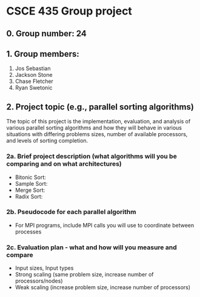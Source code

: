 # CSCE 435 Group project

## 0. Group number: 24

## 1. Group members:
1. Jos Sebastian 
2. Jackson Stone
3. Chase Fletcher
4. Ryan Swetonic

## 2. Project topic (e.g., parallel sorting algorithms)
The topic of this project is the implementation, evaluation, and analysis of various parallel sorting algorithms and how they will behave in various situations with differing problems sizes, number of available processors, and levels of sorting completion.

### 2a. Brief project description (what algorithms will you be comparing and on what architectures)

- Bitonic Sort:
- Sample Sort:
- Merge Sort:
- Radix Sort:

### 2b. Pseudocode for each parallel algorithm
- For MPI programs, include MPI calls you will use to coordinate between processes

### 2c. Evaluation plan - what and how will you measure and compare
- Input sizes, Input types
- Strong scaling (same problem size, increase number of processors/nodes)
- Weak scaling (increase problem size, increase number of processors)
